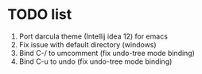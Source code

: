 # TODO list
1. Port darcula theme (Intellij idea 12) for emacs
2. Fix issue with default directory (windows)
3. Bind C-/ to umcomment (fix undo-tree mode binding)
4. Bind C-u to undo (fix undo-tree mode binding)

